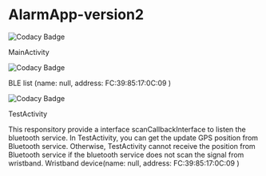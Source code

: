 # AlarmApp-version2
![Codacy Badge][codacy-img2]


MainActivity


![Codacy Badge][codacy-img3]


BLE list (name: null, address: FC:39:85:17:0C:09 )


![Codacy Badge][codacy-img]


TestActivity










  This responsitory provide a interface scanCallbackInterface to listen the bluetooth service. In TestActivity, you can get the update GPS position from Bluetooth service. Otherwise, TestActivity cannot receive the position from Bluetooth service if the bluetooth service does not scan the signal from wristband. Wristband device(name: null, address: FC:39:85:17:0C:09 )

[codacy-img]: 
https://preview.ibb.co/gmRpKf/1.png
[codacy-img3]: 
https://preview.ibb.co/ireWX0/2.png
[codacy-img2]:
https://preview.ibb.co/kDd3ef/3.png


